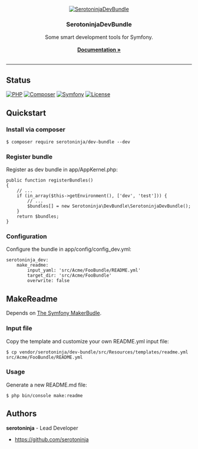 <p align="center"><a href="https://github.com/serotoninja/dev-bundle" target="_blank"><img src="https://img.shields.io/badge/serotoninja/dev--bundle-0.0.2-322d2d.svg?&style=for-the-badge" alt="SerotoninjaDevBundle"></a></p><h3 align="center">SerotoninjaDevBundle</h3><p align="center">Some smart development tools for Symfony.<br/><br/><a href="doc/" target="_blank"><strong>Documentation »</strong></a><br/><br/></p><hr>

## Status

[![PHP](https://img.shields.io/badge/PHP-7.1.3-8892BF.svg?style=flat-square)](https://php.net/)
[![Composer](https://img.shields.io/badge/Composer-1.6.3-4444ff.svg?style=flat-square)](https://getcompser.com/)
[![Symfony](https://img.shields.io/badge/Symfony-3.4-222222.svg?style=flat-square)](https://www.symfony.com/)
[![License](https://img.shields.io/badge/License-MIT-1284bf.svg?style=flat-square)](LICENSE)

## Quickstart

### Install via composer

```$ composer require serotoninja/dev-bundle --dev```
### Register bundle

Register as dev bundle in app/AppKernel.php:

```
public function registerBundles()
{
    // ...
    if (in_array($this->getEnvironment(), ['dev', 'test'])) {
        // ...
        $bundles[] = new Serotoninja\DevBundle\SerotoninjaDevBundle();
    }
    return $bundles;
}
```
### Configuration

Configure the bundle in app/config/config_dev.yml:

```
serotoninja_dev:
    make_readme:
        input_yaml: 'src/Acme/FooBundle/README.yml'
        target_dir: 'src/Acme/FooBundle'
        overwrite: false
```

## MakeReadme

Depends on [The Symfony MakerBudle](https://github.com/symfony/maker-bundle).

### Input file

Copy the template and customize your own README.yml input file:

```$ cp vendor/serotoninja/dev-bundle/src/Resources/templates/readme.yml src/Acme/FooBundle/README.yml```
### Usage

Generate a new README.md file:

```$ php bin/console make:readme```

## Authors

**serotoninja** - Lead Developer
- <https://github.com/serotoninja>

